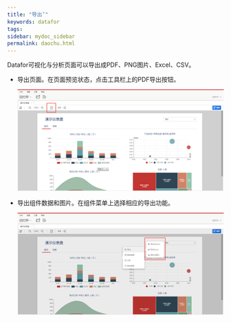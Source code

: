 ```yaml
---
title: "导出’"
keywords: datafor
tags:
sidebar: mydoc_sidebar
permalink: daochu.html
---
```

Datafor可视化与分析页面可以导出成PDF、PNG图片、Excel、CSV。

- 导出页面。在页面预览状态，点击工具栏上的PDF导出按钮。

  ![image-20191128154224351](../../../images/image-20191128154224351.png)

- 导出组件数据和图片。在组件菜单上选择相应的导出功能。

  ![image-20191128154432069](../../../images/image-20191128154432069.png)

